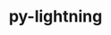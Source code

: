 ---
title: "py-lightning"
layout: cache
categories: [package, develop]
meta: {"versions": ["2.4.0"], "compilers": ["apple-clang@=15.0.0", "gcc@=13.2.0"], "oss": ["ubuntu24.04", "ventura"], "platforms": ["darwin", "linux"], "targets": ["aarch64", "x86_64_v3"], "stacks": ["ml-darwin-aarch64-mps", "ml-linux-x86_64-cpu", "ml-linux-x86_64-cuda", "root"], "num_specs": 120, "num_specs_by_stack": {"ml-darwin-aarch64-mps": 40, "root": 120, "ml-linux-x86_64-cpu": 40, "ml-linux-x86_64-cuda": 40}}
spec_details: [{"hash": "uwjk7mdqfeoelrdhy75nbxdw55qytmk3", "compiler": "apple-clang@=15.0.0", "versions": ["2.4.0"], "os": "ventura", "platform": "darwin", "target": "aarch64", "variants": ["build_system=python_pip"], "stacks": ["ml-darwin-aarch64-mps", "root"], "size": "-", "tarball": "https://binaries.spack.io/develop/build_cache/darwin-ventura-aarch64/apple-clang-15.0.0/py-lightning-2.4.0/darwin-ventura-aarch64-apple-clang-15.0.0-py-lightning-2.4.0-uwjk7mdqfeoelrdhy75nbxdw55qytmk3.spack"}, {"hash": "to7xrqf327xywhjaf6xrca7r6xlden3m", "compiler": "apple-clang@=15.0.0", "versions": ["2.4.0"], "os": "ventura", "platform": "darwin", "target": "aarch64", "variants": ["build_system=python_pip"], "stacks": ["ml-darwin-aarch64-mps", "root"], "size": "-", "tarball": "https://binaries.spack.io/develop/build_cache/darwin-ventura-aarch64/apple-clang-15.0.0/py-lightning-2.4.0/darwin-ventura-aarch64-apple-clang-15.0.0-py-lightning-2.4.0-to7xrqf327xywhjaf6xrca7r6xlden3m.spack"}, {"hash": "penitqmf5z4uuh5uoloenrz4gnynyh55", "compiler": "apple-clang@=15.0.0", "versions": ["2.4.0"], "os": "ventura", "platform": "darwin", "target": "aarch64", "variants": ["build_system=python_pip"], "stacks": ["ml-darwin-aarch64-mps", "root"], "size": "-", "tarball": "https://binaries.spack.io/develop/build_cache/darwin-ventura-aarch64/apple-clang-15.0.0/py-lightning-2.4.0/darwin-ventura-aarch64-apple-clang-15.0.0-py-lightning-2.4.0-penitqmf5z4uuh5uoloenrz4gnynyh55.spack"}, {"hash": "pkt2qhuqnqlujo52vmm7lf732weyw5nm", "compiler": "apple-clang@=15.0.0", "versions": ["2.4.0"], "os": "ventura", "platform": "darwin", "target": "aarch64", "variants": ["build_system=python_pip"], "stacks": ["ml-darwin-aarch64-mps", "root"], "size": "-", "tarball": "https://binaries.spack.io/develop/build_cache/darwin-ventura-aarch64/apple-clang-15.0.0/py-lightning-2.4.0/darwin-ventura-aarch64-apple-clang-15.0.0-py-lightning-2.4.0-pkt2qhuqnqlujo52vmm7lf732weyw5nm.spack"}, {"hash": "mr7qcgv2uylmasy2w3aw5ipvmficwqmo", "compiler": "apple-clang@=15.0.0", "versions": ["2.4.0"], "os": "ventura", "platform": "darwin", "target": "aarch64", "variants": ["build_system=python_pip"], "stacks": ["ml-darwin-aarch64-mps", "root"], "size": "-", "tarball": "https://binaries.spack.io/develop/build_cache/darwin-ventura-aarch64/apple-clang-15.0.0/py-lightning-2.4.0/darwin-ventura-aarch64-apple-clang-15.0.0-py-lightning-2.4.0-mr7qcgv2uylmasy2w3aw5ipvmficwqmo.spack"}, {"hash": "uy3afcgvuezz5t6s7so6cpswpg7qnvoh", "compiler": "apple-clang@=15.0.0", "versions": ["2.4.0"], "os": "ventura", "platform": "darwin", "target": "aarch64", "variants": ["build_system=python_pip"], "stacks": ["ml-darwin-aarch64-mps", "root"], "size": "-", "tarball": "https://binaries.spack.io/develop/build_cache/darwin-ventura-aarch64/apple-clang-15.0.0/py-lightning-2.4.0/darwin-ventura-aarch64-apple-clang-15.0.0-py-lightning-2.4.0-uy3afcgvuezz5t6s7so6cpswpg7qnvoh.spack"}, {"hash": "pfnj2ykdjrclaizvokl6hutjrskeg6tt", "compiler": "apple-clang@=15.0.0", "versions": ["2.4.0"], "os": "ventura", "platform": "darwin", "target": "aarch64", "variants": ["build_system=python_pip"], "stacks": ["ml-darwin-aarch64-mps", "root"], "size": "-", "tarball": "https://binaries.spack.io/develop/build_cache/darwin-ventura-aarch64/apple-clang-15.0.0/py-lightning-2.4.0/darwin-ventura-aarch64-apple-clang-15.0.0-py-lightning-2.4.0-pfnj2ykdjrclaizvokl6hutjrskeg6tt.spack"}, {"hash": "td5rwx4ezi2kor4gnkmrlfy3erk7qe3z", "compiler": "apple-clang@=15.0.0", "versions": ["2.4.0"], "os": "ventura", "platform": "darwin", "target": "aarch64", "variants": ["build_system=python_pip"], "stacks": ["ml-darwin-aarch64-mps", "root"], "size": "-", "tarball": "https://binaries.spack.io/develop/build_cache/darwin-ventura-aarch64/apple-clang-15.0.0/py-lightning-2.4.0/darwin-ventura-aarch64-apple-clang-15.0.0-py-lightning-2.4.0-td5rwx4ezi2kor4gnkmrlfy3erk7qe3z.spack"}, {"hash": "q2rncnopk3ohtvnm5ftazvewogb562gb", "compiler": "apple-clang@=15.0.0", "versions": ["2.4.0"], "os": "ventura", "platform": "darwin", "target": "aarch64", "variants": ["build_system=python_pip"], "stacks": ["ml-darwin-aarch64-mps", "root"], "size": "-", "tarball": "https://binaries.spack.io/develop/build_cache/darwin-ventura-aarch64/apple-clang-15.0.0/py-lightning-2.4.0/darwin-ventura-aarch64-apple-clang-15.0.0-py-lightning-2.4.0-q2rncnopk3ohtvnm5ftazvewogb562gb.spack"}, {"hash": "uuiopjfdkbelutiweufrs6e43mo766b7", "compiler": "apple-clang@=15.0.0", "versions": ["2.4.0"], "os": "ventura", "platform": "darwin", "target": "aarch64", "variants": ["build_system=python_pip"], "stacks": ["ml-darwin-aarch64-mps", "root"], "size": "-", "tarball": "https://binaries.spack.io/develop/build_cache/darwin-ventura-aarch64/apple-clang-15.0.0/py-lightning-2.4.0/darwin-ventura-aarch64-apple-clang-15.0.0-py-lightning-2.4.0-uuiopjfdkbelutiweufrs6e43mo766b7.spack"}, {"hash": "alhtf5wgcyvaitoxbralfoz7ytbk66fa", "compiler": "apple-clang@=15.0.0", "versions": ["2.4.0"], "os": "ventura", "platform": "darwin", "target": "aarch64", "variants": ["build_system=python_pip"], "stacks": ["ml-darwin-aarch64-mps", "root"], "size": "-", "tarball": "https://binaries.spack.io/develop/build_cache/darwin-ventura-aarch64/apple-clang-15.0.0/py-lightning-2.4.0/darwin-ventura-aarch64-apple-clang-15.0.0-py-lightning-2.4.0-alhtf5wgcyvaitoxbralfoz7ytbk66fa.spack"}, {"hash": "5zjxbwfb4f3fget2xxrxtoyyejvpgmof", "compiler": "apple-clang@=15.0.0", "versions": ["2.4.0"], "os": "ventura", "platform": "darwin", "target": "aarch64", "variants": ["build_system=python_pip"], "stacks": ["ml-darwin-aarch64-mps", "root"], "size": "-", "tarball": "https://binaries.spack.io/develop/build_cache/darwin-ventura-aarch64/apple-clang-15.0.0/py-lightning-2.4.0/darwin-ventura-aarch64-apple-clang-15.0.0-py-lightning-2.4.0-5zjxbwfb4f3fget2xxrxtoyyejvpgmof.spack"}, {"hash": "knf3ey266iui4ajthgll5ljvsvt3gf7u", "compiler": "apple-clang@=15.0.0", "versions": ["2.4.0"], "os": "ventura", "platform": "darwin", "target": "aarch64", "variants": ["build_system=python_pip"], "stacks": ["ml-darwin-aarch64-mps", "root"], "size": "-", "tarball": "https://binaries.spack.io/develop/build_cache/darwin-ventura-aarch64/apple-clang-15.0.0/py-lightning-2.4.0/darwin-ventura-aarch64-apple-clang-15.0.0-py-lightning-2.4.0-knf3ey266iui4ajthgll5ljvsvt3gf7u.spack"}, {"hash": "abmwgwfbesg7gvoathxocey4fsicp4py", "compiler": "apple-clang@=15.0.0", "versions": ["2.4.0"], "os": "ventura", "platform": "darwin", "target": "aarch64", "variants": ["build_system=python_pip"], "stacks": ["ml-darwin-aarch64-mps", "root"], "size": "-", "tarball": "https://binaries.spack.io/develop/build_cache/darwin-ventura-aarch64/apple-clang-15.0.0/py-lightning-2.4.0/darwin-ventura-aarch64-apple-clang-15.0.0-py-lightning-2.4.0-abmwgwfbesg7gvoathxocey4fsicp4py.spack"}, {"hash": "7si7dyibbhst7jz2mpnyz2xehjwgj6kg", "compiler": "apple-clang@=15.0.0", "versions": ["2.4.0"], "os": "ventura", "platform": "darwin", "target": "aarch64", "variants": ["build_system=python_pip"], "stacks": ["ml-darwin-aarch64-mps", "root"], "size": "-", "tarball": "https://binaries.spack.io/develop/build_cache/darwin-ventura-aarch64/apple-clang-15.0.0/py-lightning-2.4.0/darwin-ventura-aarch64-apple-clang-15.0.0-py-lightning-2.4.0-7si7dyibbhst7jz2mpnyz2xehjwgj6kg.spack"}, {"hash": "2pkjx4a7wfmwzpz46cke7jdzewucoked", "compiler": "apple-clang@=15.0.0", "versions": ["2.4.0"], "os": "ventura", "platform": "darwin", "target": "aarch64", "variants": ["build_system=python_pip"], "stacks": ["ml-darwin-aarch64-mps", "root"], "size": "-", "tarball": "https://binaries.spack.io/develop/build_cache/darwin-ventura-aarch64/apple-clang-15.0.0/py-lightning-2.4.0/darwin-ventura-aarch64-apple-clang-15.0.0-py-lightning-2.4.0-2pkjx4a7wfmwzpz46cke7jdzewucoked.spack"}, {"hash": "6abhdkvvp7tur3tuf2l5chflqwiz3jmb", "compiler": "apple-clang@=15.0.0", "versions": ["2.4.0"], "os": "ventura", "platform": "darwin", "target": "aarch64", "variants": ["build_system=python_pip"], "stacks": ["ml-darwin-aarch64-mps", "root"], "size": "-", "tarball": "https://binaries.spack.io/develop/build_cache/darwin-ventura-aarch64/apple-clang-15.0.0/py-lightning-2.4.0/darwin-ventura-aarch64-apple-clang-15.0.0-py-lightning-2.4.0-6abhdkvvp7tur3tuf2l5chflqwiz3jmb.spack"}, {"hash": "lacxnlxytxmuyo5wbo4jqbsvc23ysjqp", "compiler": "apple-clang@=15.0.0", "versions": ["2.4.0"], "os": "ventura", "platform": "darwin", "target": "aarch64", "variants": ["build_system=python_pip"], "stacks": ["ml-darwin-aarch64-mps", "root"], "size": "-", "tarball": "https://binaries.spack.io/develop/build_cache/darwin-ventura-aarch64/apple-clang-15.0.0/py-lightning-2.4.0/darwin-ventura-aarch64-apple-clang-15.0.0-py-lightning-2.4.0-lacxnlxytxmuyo5wbo4jqbsvc23ysjqp.spack"}, {"hash": "d6ybud3v7lneehz7pu5avas2hykdxrlq", "compiler": "apple-clang@=15.0.0", "versions": ["2.4.0"], "os": "ventura", "platform": "darwin", "target": "aarch64", "variants": ["build_system=python_pip"], "stacks": ["ml-darwin-aarch64-mps", "root"], "size": "-", "tarball": "https://binaries.spack.io/develop/build_cache/darwin-ventura-aarch64/apple-clang-15.0.0/py-lightning-2.4.0/darwin-ventura-aarch64-apple-clang-15.0.0-py-lightning-2.4.0-d6ybud3v7lneehz7pu5avas2hykdxrlq.spack"}, {"hash": "g3uitogptj3b7z4jiyzulznux2f272cw", "compiler": "apple-clang@=15.0.0", "versions": ["2.4.0"], "os": "ventura", "platform": "darwin", "target": "aarch64", "variants": ["build_system=python_pip"], "stacks": ["ml-darwin-aarch64-mps", "root"], "size": "-", "tarball": "https://binaries.spack.io/develop/build_cache/darwin-ventura-aarch64/apple-clang-15.0.0/py-lightning-2.4.0/darwin-ventura-aarch64-apple-clang-15.0.0-py-lightning-2.4.0-g3uitogptj3b7z4jiyzulznux2f272cw.spack"}, {"hash": "hvkhz74ijgp72tsj2lowzkbhc7qiz7i4", "compiler": "apple-clang@=15.0.0", "versions": ["2.4.0"], "os": "ventura", "platform": "darwin", "target": "aarch64", "variants": ["build_system=python_pip"], "stacks": ["ml-darwin-aarch64-mps", "root"], "size": "-", "tarball": "https://binaries.spack.io/develop/build_cache/darwin-ventura-aarch64/apple-clang-15.0.0/py-lightning-2.4.0/darwin-ventura-aarch64-apple-clang-15.0.0-py-lightning-2.4.0-hvkhz74ijgp72tsj2lowzkbhc7qiz7i4.spack"}, {"hash": "367e4jjrk2pjuheurknnn3rreulgmnuq", "compiler": "apple-clang@=15.0.0", "versions": ["2.4.0"], "os": "ventura", "platform": "darwin", "target": "aarch64", "variants": ["build_system=python_pip"], "stacks": ["ml-darwin-aarch64-mps", "root"], "size": "-", "tarball": "https://binaries.spack.io/develop/build_cache/darwin-ventura-aarch64/apple-clang-15.0.0/py-lightning-2.4.0/darwin-ventura-aarch64-apple-clang-15.0.0-py-lightning-2.4.0-367e4jjrk2pjuheurknnn3rreulgmnuq.spack"}, {"hash": "m4c45fzcnxlh5zsnayt2n5gh46eq2yml", "compiler": "apple-clang@=15.0.0", "versions": ["2.4.0"], "os": "ventura", "platform": "darwin", "target": "aarch64", "variants": ["build_system=python_pip"], "stacks": ["ml-darwin-aarch64-mps", "root"], "size": "-", "tarball": "https://binaries.spack.io/develop/build_cache/darwin-ventura-aarch64/apple-clang-15.0.0/py-lightning-2.4.0/darwin-ventura-aarch64-apple-clang-15.0.0-py-lightning-2.4.0-m4c45fzcnxlh5zsnayt2n5gh46eq2yml.spack"}, {"hash": "3p5vrrbnceplosoeeqk6tihpqx7vo4h7", "compiler": "apple-clang@=15.0.0", "versions": ["2.4.0"], "os": "ventura", "platform": "darwin", "target": "aarch64", "variants": ["build_system=python_pip"], "stacks": ["ml-darwin-aarch64-mps", "root"], "size": "-", "tarball": "https://binaries.spack.io/develop/build_cache/darwin-ventura-aarch64/apple-clang-15.0.0/py-lightning-2.4.0/darwin-ventura-aarch64-apple-clang-15.0.0-py-lightning-2.4.0-3p5vrrbnceplosoeeqk6tihpqx7vo4h7.spack"}, {"hash": "gzp7kfyc4uirupils5qokomolbcmvc76", "compiler": "apple-clang@=15.0.0", "versions": ["2.4.0"], "os": "ventura", "platform": "darwin", "target": "aarch64", "variants": ["build_system=python_pip"], "stacks": ["ml-darwin-aarch64-mps", "root"], "size": "-", "tarball": "https://binaries.spack.io/develop/build_cache/darwin-ventura-aarch64/apple-clang-15.0.0/py-lightning-2.4.0/darwin-ventura-aarch64-apple-clang-15.0.0-py-lightning-2.4.0-gzp7kfyc4uirupils5qokomolbcmvc76.spack"}, {"hash": "2cygzapfmyv743oavcpqqrq6qku3n5fv", "compiler": "apple-clang@=15.0.0", "versions": ["2.4.0"], "os": "ventura", "platform": "darwin", "target": "aarch64", "variants": ["build_system=python_pip"], "stacks": ["ml-darwin-aarch64-mps", "root"], "size": "-", "tarball": "https://binaries.spack.io/develop/build_cache/darwin-ventura-aarch64/apple-clang-15.0.0/py-lightning-2.4.0/darwin-ventura-aarch64-apple-clang-15.0.0-py-lightning-2.4.0-2cygzapfmyv743oavcpqqrq6qku3n5fv.spack"}, {"hash": "mbqdwauj5qzgrzvsw7zfnt4ryrc73upn", "compiler": "apple-clang@=15.0.0", "versions": ["2.4.0"], "os": "ventura", "platform": "darwin", "target": "aarch64", "variants": ["build_system=python_pip"], "stacks": ["ml-darwin-aarch64-mps", "root"], "size": "-", "tarball": "https://binaries.spack.io/develop/build_cache/darwin-ventura-aarch64/apple-clang-15.0.0/py-lightning-2.4.0/darwin-ventura-aarch64-apple-clang-15.0.0-py-lightning-2.4.0-mbqdwauj5qzgrzvsw7zfnt4ryrc73upn.spack"}, {"hash": "2rtonqoumi56bmrb6snkkbx74rvitpfx", "compiler": "apple-clang@=15.0.0", "versions": ["2.4.0"], "os": "ventura", "platform": "darwin", "target": "aarch64", "variants": ["build_system=python_pip"], "stacks": ["ml-darwin-aarch64-mps", "root"], "size": "-", "tarball": "https://binaries.spack.io/develop/build_cache/darwin-ventura-aarch64/apple-clang-15.0.0/py-lightning-2.4.0/darwin-ventura-aarch64-apple-clang-15.0.0-py-lightning-2.4.0-2rtonqoumi56bmrb6snkkbx74rvitpfx.spack"}, {"hash": "peso2wsot36zlfncf3v4af5c26ysex2m", "compiler": "apple-clang@=15.0.0", "versions": ["2.4.0"], "os": "ventura", "platform": "darwin", "target": "aarch64", "variants": ["build_system=python_pip"], "stacks": ["ml-darwin-aarch64-mps", "root"], "size": "-", "tarball": "https://binaries.spack.io/develop/build_cache/darwin-ventura-aarch64/apple-clang-15.0.0/py-lightning-2.4.0/darwin-ventura-aarch64-apple-clang-15.0.0-py-lightning-2.4.0-peso2wsot36zlfncf3v4af5c26ysex2m.spack"}, {"hash": "2be5w4di6c7iloj2dykwnqgik744jiin", "compiler": "apple-clang@=15.0.0", "versions": ["2.4.0"], "os": "ventura", "platform": "darwin", "target": "aarch64", "variants": ["build_system=python_pip"], "stacks": ["ml-darwin-aarch64-mps", "root"], "size": "-", "tarball": "https://binaries.spack.io/develop/build_cache/darwin-ventura-aarch64/apple-clang-15.0.0/py-lightning-2.4.0/darwin-ventura-aarch64-apple-clang-15.0.0-py-lightning-2.4.0-2be5w4di6c7iloj2dykwnqgik744jiin.spack"}, {"hash": "whleybjfz2fqmnsbdag4l4s5qh4zr6u5", "compiler": "apple-clang@=15.0.0", "versions": ["2.4.0"], "os": "ventura", "platform": "darwin", "target": "aarch64", "variants": ["build_system=python_pip"], "stacks": ["ml-darwin-aarch64-mps", "root"], "size": "-", "tarball": "https://binaries.spack.io/develop/build_cache/darwin-ventura-aarch64/apple-clang-15.0.0/py-lightning-2.4.0/darwin-ventura-aarch64-apple-clang-15.0.0-py-lightning-2.4.0-whleybjfz2fqmnsbdag4l4s5qh4zr6u5.spack"}, {"hash": "wjilangdpzip3ppm7priv4qvae7azzzp", "compiler": "apple-clang@=15.0.0", "versions": ["2.4.0"], "os": "ventura", "platform": "darwin", "target": "aarch64", "variants": ["build_system=python_pip"], "stacks": ["ml-darwin-aarch64-mps", "root"], "size": "-", "tarball": "https://binaries.spack.io/develop/build_cache/darwin-ventura-aarch64/apple-clang-15.0.0/py-lightning-2.4.0/darwin-ventura-aarch64-apple-clang-15.0.0-py-lightning-2.4.0-wjilangdpzip3ppm7priv4qvae7azzzp.spack"}, {"hash": "ygoyh43wojbgigb35ffueqvac6fqou57", "compiler": "apple-clang@=15.0.0", "versions": ["2.4.0"], "os": "ventura", "platform": "darwin", "target": "aarch64", "variants": ["build_system=python_pip"], "stacks": ["ml-darwin-aarch64-mps", "root"], "size": "-", "tarball": "https://binaries.spack.io/develop/build_cache/darwin-ventura-aarch64/apple-clang-15.0.0/py-lightning-2.4.0/darwin-ventura-aarch64-apple-clang-15.0.0-py-lightning-2.4.0-ygoyh43wojbgigb35ffueqvac6fqou57.spack"}, {"hash": "v3kubjg2icy4uhyzzqxf6my7j63mzczb", "compiler": "apple-clang@=15.0.0", "versions": ["2.4.0"], "os": "ventura", "platform": "darwin", "target": "aarch64", "variants": ["build_system=python_pip"], "stacks": ["ml-darwin-aarch64-mps", "root"], "size": "-", "tarball": "https://binaries.spack.io/develop/build_cache/darwin-ventura-aarch64/apple-clang-15.0.0/py-lightning-2.4.0/darwin-ventura-aarch64-apple-clang-15.0.0-py-lightning-2.4.0-v3kubjg2icy4uhyzzqxf6my7j63mzczb.spack"}, {"hash": "zppp4olnqhttinivbvhxfuqlqp4fru7u", "compiler": "apple-clang@=15.0.0", "versions": ["2.4.0"], "os": "ventura", "platform": "darwin", "target": "aarch64", "variants": ["build_system=python_pip"], "stacks": ["ml-darwin-aarch64-mps", "root"], "size": "-", "tarball": "https://binaries.spack.io/develop/build_cache/darwin-ventura-aarch64/apple-clang-15.0.0/py-lightning-2.4.0/darwin-ventura-aarch64-apple-clang-15.0.0-py-lightning-2.4.0-zppp4olnqhttinivbvhxfuqlqp4fru7u.spack"}, {"hash": "ytbodoqlyapfn77kpfmf5iwqwulsz3af", "compiler": "apple-clang@=15.0.0", "versions": ["2.4.0"], "os": "ventura", "platform": "darwin", "target": "aarch64", "variants": ["build_system=python_pip"], "stacks": ["ml-darwin-aarch64-mps", "root"], "size": "-", "tarball": "https://binaries.spack.io/develop/build_cache/darwin-ventura-aarch64/apple-clang-15.0.0/py-lightning-2.4.0/darwin-ventura-aarch64-apple-clang-15.0.0-py-lightning-2.4.0-ytbodoqlyapfn77kpfmf5iwqwulsz3af.spack"}, {"hash": "xcuq2yr5irnqzxell6ywcxmlne6zydqd", "compiler": "apple-clang@=15.0.0", "versions": ["2.4.0"], "os": "ventura", "platform": "darwin", "target": "aarch64", "variants": ["build_system=python_pip"], "stacks": ["ml-darwin-aarch64-mps", "root"], "size": "-", "tarball": "https://binaries.spack.io/develop/build_cache/darwin-ventura-aarch64/apple-clang-15.0.0/py-lightning-2.4.0/darwin-ventura-aarch64-apple-clang-15.0.0-py-lightning-2.4.0-xcuq2yr5irnqzxell6ywcxmlne6zydqd.spack"}, {"hash": "ywevhz4rlsev4x73orpqtdnag7ew2ev5", "compiler": "apple-clang@=15.0.0", "versions": ["2.4.0"], "os": "ventura", "platform": "darwin", "target": "aarch64", "variants": ["build_system=python_pip"], "stacks": ["ml-darwin-aarch64-mps", "root"], "size": "-", "tarball": "https://binaries.spack.io/develop/build_cache/darwin-ventura-aarch64/apple-clang-15.0.0/py-lightning-2.4.0/darwin-ventura-aarch64-apple-clang-15.0.0-py-lightning-2.4.0-ywevhz4rlsev4x73orpqtdnag7ew2ev5.spack"}, {"hash": "ygqqno6b3prttkqnl7jbrnnicixufyia", "compiler": "apple-clang@=15.0.0", "versions": ["2.4.0"], "os": "ventura", "platform": "darwin", "target": "aarch64", "variants": ["build_system=python_pip"], "stacks": ["ml-darwin-aarch64-mps", "root"], "size": "-", "tarball": "https://binaries.spack.io/develop/build_cache/darwin-ventura-aarch64/apple-clang-15.0.0/py-lightning-2.4.0/darwin-ventura-aarch64-apple-clang-15.0.0-py-lightning-2.4.0-ygqqno6b3prttkqnl7jbrnnicixufyia.spack"}, {"hash": "yto6orpzzjsnxkytlky5p5u6cnl4qat5", "compiler": "apple-clang@=15.0.0", "versions": ["2.4.0"], "os": "ventura", "platform": "darwin", "target": "aarch64", "variants": ["build_system=python_pip"], "stacks": ["ml-darwin-aarch64-mps", "root"], "size": "-", "tarball": "https://binaries.spack.io/develop/build_cache/darwin-ventura-aarch64/apple-clang-15.0.0/py-lightning-2.4.0/darwin-ventura-aarch64-apple-clang-15.0.0-py-lightning-2.4.0-yto6orpzzjsnxkytlky5p5u6cnl4qat5.spack"}, {"hash": "detnb7s2vxwdyfzm5npawgnzuu62dgyp", "compiler": "gcc@=13.2.0", "versions": ["2.4.0"], "os": "ubuntu24.04", "platform": "linux", "target": "x86_64_v3", "variants": ["build_system=python_pip"], "stacks": ["ml-linux-x86_64-cpu", "root"], "size": "-", "tarball": "https://binaries.spack.io/develop/build_cache/linux-ubuntu24.04-x86_64_v3/gcc-13.2.0/py-lightning-2.4.0/linux-ubuntu24.04-x86_64_v3-gcc-13.2.0-py-lightning-2.4.0-detnb7s2vxwdyfzm5npawgnzuu62dgyp.spack"}, {"hash": "a2ysianlmf6ikftvbnqugc622rta5n6m", "compiler": "gcc@=13.2.0", "versions": ["2.4.0"], "os": "ubuntu24.04", "platform": "linux", "target": "x86_64_v3", "variants": ["build_system=python_pip"], "stacks": ["ml-linux-x86_64-cpu", "root"], "size": "-", "tarball": "https://binaries.spack.io/develop/build_cache/linux-ubuntu24.04-x86_64_v3/gcc-13.2.0/py-lightning-2.4.0/linux-ubuntu24.04-x86_64_v3-gcc-13.2.0-py-lightning-2.4.0-a2ysianlmf6ikftvbnqugc622rta5n6m.spack"}, {"hash": "ac7wj5r6p5ueqrx5lripdnrqib6b5hp3", "compiler": "gcc@=13.2.0", "versions": ["2.4.0"], "os": "ubuntu24.04", "platform": "linux", "target": "x86_64_v3", "variants": ["build_system=python_pip"], "stacks": ["ml-linux-x86_64-cuda", "root"], "size": "-", "tarball": "https://binaries.spack.io/develop/build_cache/linux-ubuntu24.04-x86_64_v3/gcc-13.2.0/py-lightning-2.4.0/linux-ubuntu24.04-x86_64_v3-gcc-13.2.0-py-lightning-2.4.0-ac7wj5r6p5ueqrx5lripdnrqib6b5hp3.spack"}, {"hash": "cgvjnfckwminuot5ex5vfsnbofpapxpx", "compiler": "gcc@=13.2.0", "versions": ["2.4.0"], "os": "ubuntu24.04", "platform": "linux", "target": "x86_64_v3", "variants": ["build_system=python_pip"], "stacks": ["ml-linux-x86_64-cpu", "root"], "size": "-", "tarball": "https://binaries.spack.io/develop/build_cache/linux-ubuntu24.04-x86_64_v3/gcc-13.2.0/py-lightning-2.4.0/linux-ubuntu24.04-x86_64_v3-gcc-13.2.0-py-lightning-2.4.0-cgvjnfckwminuot5ex5vfsnbofpapxpx.spack"}, {"hash": "azzj7wtivrqt5b5hl4xlyvcawicaint6", "compiler": "gcc@=13.2.0", "versions": ["2.4.0"], "os": "ubuntu24.04", "platform": "linux", "target": "x86_64_v3", "variants": ["build_system=python_pip"], "stacks": ["ml-linux-x86_64-cpu", "root"], "size": "-", "tarball": "https://binaries.spack.io/develop/build_cache/linux-ubuntu24.04-x86_64_v3/gcc-13.2.0/py-lightning-2.4.0/linux-ubuntu24.04-x86_64_v3-gcc-13.2.0-py-lightning-2.4.0-azzj7wtivrqt5b5hl4xlyvcawicaint6.spack"}, {"hash": "czesef26oipsb6ipbkr2vxnpgguqsufk", "compiler": "gcc@=13.2.0", "versions": ["2.4.0"], "os": "ubuntu24.04", "platform": "linux", "target": "x86_64_v3", "variants": ["build_system=python_pip"], "stacks": ["ml-linux-x86_64-cpu", "root"], "size": "-", "tarball": "https://binaries.spack.io/develop/build_cache/linux-ubuntu24.04-x86_64_v3/gcc-13.2.0/py-lightning-2.4.0/linux-ubuntu24.04-x86_64_v3-gcc-13.2.0-py-lightning-2.4.0-czesef26oipsb6ipbkr2vxnpgguqsufk.spack"}, {"hash": "ag3uoj2ijx5xa5ijlwuy3yyqhjsbpbmz", "compiler": "gcc@=13.2.0", "versions": ["2.4.0"], "os": "ubuntu24.04", "platform": "linux", "target": "x86_64_v3", "variants": ["build_system=python_pip"], "stacks": ["ml-linux-x86_64-cpu", "root"], "size": "-", "tarball": "https://binaries.spack.io/develop/build_cache/linux-ubuntu24.04-x86_64_v3/gcc-13.2.0/py-lightning-2.4.0/linux-ubuntu24.04-x86_64_v3-gcc-13.2.0-py-lightning-2.4.0-ag3uoj2ijx5xa5ijlwuy3yyqhjsbpbmz.spack"}, {"hash": "copy2dfwidypacfboqrgqejo6hf5waix", "compiler": "gcc@=13.2.0", "versions": ["2.4.0"], "os": "ubuntu24.04", "platform": "linux", "target": "x86_64_v3", "variants": ["build_system=python_pip"], "stacks": ["ml-linux-x86_64-cpu", "root"], "size": "-", "tarball": "https://binaries.spack.io/develop/build_cache/linux-ubuntu24.04-x86_64_v3/gcc-13.2.0/py-lightning-2.4.0/linux-ubuntu24.04-x86_64_v3-gcc-13.2.0-py-lightning-2.4.0-copy2dfwidypacfboqrgqejo6hf5waix.spack"}, {"hash": "dc7jxaw5hutf3sicp6febcd5srar3r3v", "compiler": "gcc@=13.2.0", "versions": ["2.4.0"], "os": "ubuntu24.04", "platform": "linux", "target": "x86_64_v3", "variants": ["build_system=python_pip"], "stacks": ["ml-linux-x86_64-cpu", "root"], "size": "-", "tarball": "https://binaries.spack.io/develop/build_cache/linux-ubuntu24.04-x86_64_v3/gcc-13.2.0/py-lightning-2.4.0/linux-ubuntu24.04-x86_64_v3-gcc-13.2.0-py-lightning-2.4.0-dc7jxaw5hutf3sicp6febcd5srar3r3v.spack"}, {"hash": "dyivk5q6ztz22zy5ty332jkatsstfoxf", "compiler": "gcc@=13.2.0", "versions": ["2.4.0"], "os": "ubuntu24.04", "platform": "linux", "target": "x86_64_v3", "variants": ["build_system=python_pip"], "stacks": ["ml-linux-x86_64-cpu", "root"], "size": "-", "tarball": "https://binaries.spack.io/develop/build_cache/linux-ubuntu24.04-x86_64_v3/gcc-13.2.0/py-lightning-2.4.0/linux-ubuntu24.04-x86_64_v3-gcc-13.2.0-py-lightning-2.4.0-dyivk5q6ztz22zy5ty332jkatsstfoxf.spack"}, {"hash": "5jpgdezynzxdh7djgjj4ifgfhnoekbq4", "compiler": "gcc@=13.2.0", "versions": ["2.4.0"], "os": "ubuntu24.04", "platform": "linux", "target": "x86_64_v3", "variants": ["build_system=python_pip"], "stacks": ["ml-linux-x86_64-cuda", "root"], "size": "-", "tarball": "https://binaries.spack.io/develop/build_cache/linux-ubuntu24.04-x86_64_v3/gcc-13.2.0/py-lightning-2.4.0/linux-ubuntu24.04-x86_64_v3-gcc-13.2.0-py-lightning-2.4.0-5jpgdezynzxdh7djgjj4ifgfhnoekbq4.spack"}, {"hash": "3776ttb52rvmrhtoupvnogmq4ae4iczj", "compiler": "gcc@=13.2.0", "versions": ["2.4.0"], "os": "ubuntu24.04", "platform": "linux", "target": "x86_64_v3", "variants": ["build_system=python_pip"], "stacks": ["ml-linux-x86_64-cuda", "root"], "size": "-", "tarball": "https://binaries.spack.io/develop/build_cache/linux-ubuntu24.04-x86_64_v3/gcc-13.2.0/py-lightning-2.4.0/linux-ubuntu24.04-x86_64_v3-gcc-13.2.0-py-lightning-2.4.0-3776ttb52rvmrhtoupvnogmq4ae4iczj.spack"}, {"hash": "5iu5pb2uvk5mipezl7hbx5r2kcj3bnk3", "compiler": "gcc@=13.2.0", "versions": ["2.4.0"], "os": "ubuntu24.04", "platform": "linux", "target": "x86_64_v3", "variants": ["build_system=python_pip"], "stacks": ["ml-linux-x86_64-cpu", "root"], "size": "-", "tarball": "https://binaries.spack.io/develop/build_cache/linux-ubuntu24.04-x86_64_v3/gcc-13.2.0/py-lightning-2.4.0/linux-ubuntu24.04-x86_64_v3-gcc-13.2.0-py-lightning-2.4.0-5iu5pb2uvk5mipezl7hbx5r2kcj3bnk3.spack"}, {"hash": "6hkbihejwfzsza5ymgtsn2zuuurs6a3e", "compiler": "gcc@=13.2.0", "versions": ["2.4.0"], "os": "ubuntu24.04", "platform": "linux", "target": "x86_64_v3", "variants": ["build_system=python_pip"], "stacks": ["ml-linux-x86_64-cuda", "root"], "size": "-", "tarball": "https://binaries.spack.io/develop/build_cache/linux-ubuntu24.04-x86_64_v3/gcc-13.2.0/py-lightning-2.4.0/linux-ubuntu24.04-x86_64_v3-gcc-13.2.0-py-lightning-2.4.0-6hkbihejwfzsza5ymgtsn2zuuurs6a3e.spack"}, {"hash": "7bx5qeo7lgqalpxig7gekt7i5ya6w6ql", "compiler": "gcc@=13.2.0", "versions": ["2.4.0"], "os": "ubuntu24.04", "platform": "linux", "target": "x86_64_v3", "variants": ["build_system=python_pip"], "stacks": ["ml-linux-x86_64-cpu", "root"], "size": "-", "tarball": "https://binaries.spack.io/develop/build_cache/linux-ubuntu24.04-x86_64_v3/gcc-13.2.0/py-lightning-2.4.0/linux-ubuntu24.04-x86_64_v3-gcc-13.2.0-py-lightning-2.4.0-7bx5qeo7lgqalpxig7gekt7i5ya6w6ql.spack"}, {"hash": "7kyr3mbyd57w7uledvvjpplis2k63jx3", "compiler": "gcc@=13.2.0", "versions": ["2.4.0"], "os": "ubuntu24.04", "platform": "linux", "target": "x86_64_v3", "variants": ["build_system=python_pip"], "stacks": ["ml-linux-x86_64-cpu", "root"], "size": "-", "tarball": "https://binaries.spack.io/develop/build_cache/linux-ubuntu24.04-x86_64_v3/gcc-13.2.0/py-lightning-2.4.0/linux-ubuntu24.04-x86_64_v3-gcc-13.2.0-py-lightning-2.4.0-7kyr3mbyd57w7uledvvjpplis2k63jx3.spack"}, {"hash": "3tt2ma5dndyh2f3trwx6vw4tz6mj7nrq", "compiler": "gcc@=13.2.0", "versions": ["2.4.0"], "os": "ubuntu24.04", "platform": "linux", "target": "x86_64_v3", "variants": ["build_system=python_pip"], "stacks": ["ml-linux-x86_64-cuda", "root"], "size": "-", "tarball": "https://binaries.spack.io/develop/build_cache/linux-ubuntu24.04-x86_64_v3/gcc-13.2.0/py-lightning-2.4.0/linux-ubuntu24.04-x86_64_v3-gcc-13.2.0-py-lightning-2.4.0-3tt2ma5dndyh2f3trwx6vw4tz6mj7nrq.spack"}, {"hash": "2w2lgpg3gpbkw523iim64ugvid5nmd6a", "compiler": "gcc@=13.2.0", "versions": ["2.4.0"], "os": "ubuntu24.04", "platform": "linux", "target": "x86_64_v3", "variants": ["build_system=python_pip"], "stacks": ["ml-linux-x86_64-cpu", "root"], "size": "-", "tarball": "https://binaries.spack.io/develop/build_cache/linux-ubuntu24.04-x86_64_v3/gcc-13.2.0/py-lightning-2.4.0/linux-ubuntu24.04-x86_64_v3-gcc-13.2.0-py-lightning-2.4.0-2w2lgpg3gpbkw523iim64ugvid5nmd6a.spack"}, {"hash": "pscp7de3mvb2p7xwgd3alq66x3lajg5i", "compiler": "gcc@=13.2.0", "versions": ["2.4.0"], "os": "ubuntu24.04", "platform": "linux", "target": "x86_64_v3", "variants": ["build_system=python_pip"], "stacks": ["ml-linux-x86_64-cuda", "root"], "size": "-", "tarball": "https://binaries.spack.io/develop/build_cache/linux-ubuntu24.04-x86_64_v3/gcc-13.2.0/py-lightning-2.4.0/linux-ubuntu24.04-x86_64_v3-gcc-13.2.0-py-lightning-2.4.0-pscp7de3mvb2p7xwgd3alq66x3lajg5i.spack"}, {"hash": "6l22h4qipfejqpazixirbtd22paychfm", "compiler": "gcc@=13.2.0", "versions": ["2.4.0"], "os": "ubuntu24.04", "platform": "linux", "target": "x86_64_v3", "variants": ["build_system=python_pip"], "stacks": ["ml-linux-x86_64-cuda", "root"], "size": "-", "tarball": "https://binaries.spack.io/develop/build_cache/linux-ubuntu24.04-x86_64_v3/gcc-13.2.0/py-lightning-2.4.0/linux-ubuntu24.04-x86_64_v3-gcc-13.2.0-py-lightning-2.4.0-6l22h4qipfejqpazixirbtd22paychfm.spack"}, {"hash": "2wmynr7snvtf5k6jiobsngu4rfrc4efc", "compiler": "gcc@=13.2.0", "versions": ["2.4.0"], "os": "ubuntu24.04", "platform": "linux", "target": "x86_64_v3", "variants": ["build_system=python_pip"], "stacks": ["ml-linux-x86_64-cpu", "root"], "size": "-", "tarball": "https://binaries.spack.io/develop/build_cache/linux-ubuntu24.04-x86_64_v3/gcc-13.2.0/py-lightning-2.4.0/linux-ubuntu24.04-x86_64_v3-gcc-13.2.0-py-lightning-2.4.0-2wmynr7snvtf5k6jiobsngu4rfrc4efc.spack"}, {"hash": "5jypice5qi6hwk4c7upcr7e6zefs3cfr", "compiler": "gcc@=13.2.0", "versions": ["2.4.0"], "os": "ubuntu24.04", "platform": "linux", "target": "x86_64_v3", "variants": ["build_system=python_pip"], "stacks": ["ml-linux-x86_64-cuda", "root"], "size": "-", "tarball": "https://binaries.spack.io/develop/build_cache/linux-ubuntu24.04-x86_64_v3/gcc-13.2.0/py-lightning-2.4.0/linux-ubuntu24.04-x86_64_v3-gcc-13.2.0-py-lightning-2.4.0-5jypice5qi6hwk4c7upcr7e6zefs3cfr.spack"}, {"hash": "2mxebp3kke7qidwt4jdfrkpl76q5d4q2", "compiler": "gcc@=13.2.0", "versions": ["2.4.0"], "os": "ubuntu24.04", "platform": "linux", "target": "x86_64_v3", "variants": ["build_system=python_pip"], "stacks": ["ml-linux-x86_64-cpu", "root"], "size": "-", "tarball": "https://binaries.spack.io/develop/build_cache/linux-ubuntu24.04-x86_64_v3/gcc-13.2.0/py-lightning-2.4.0/linux-ubuntu24.04-x86_64_v3-gcc-13.2.0-py-lightning-2.4.0-2mxebp3kke7qidwt4jdfrkpl76q5d4q2.spack"}, {"hash": "2rkl7qcckcj5n6soh47gycv6spwyici6", "compiler": "gcc@=13.2.0", "versions": ["2.4.0"], "os": "ubuntu24.04", "platform": "linux", "target": "x86_64_v3", "variants": ["build_system=python_pip"], "stacks": ["ml-linux-x86_64-cpu", "root"], "size": "-", "tarball": "https://binaries.spack.io/develop/build_cache/linux-ubuntu24.04-x86_64_v3/gcc-13.2.0/py-lightning-2.4.0/linux-ubuntu24.04-x86_64_v3-gcc-13.2.0-py-lightning-2.4.0-2rkl7qcckcj5n6soh47gycv6spwyici6.spack"}, {"hash": "2n4266ueii7p3jxcwl22cqx7e5fjjbjl", "compiler": "gcc@=13.2.0", "versions": ["2.4.0"], "os": "ubuntu24.04", "platform": "linux", "target": "x86_64_v3", "variants": ["build_system=python_pip"], "stacks": ["ml-linux-x86_64-cuda", "root"], "size": "-", "tarball": "https://binaries.spack.io/develop/build_cache/linux-ubuntu24.04-x86_64_v3/gcc-13.2.0/py-lightning-2.4.0/linux-ubuntu24.04-x86_64_v3-gcc-13.2.0-py-lightning-2.4.0-2n4266ueii7p3jxcwl22cqx7e5fjjbjl.spack"}, {"hash": "2ikgt5cbrjonpvopcaanajylryqiwjgz", "compiler": "gcc@=13.2.0", "versions": ["2.4.0"], "os": "ubuntu24.04", "platform": "linux", "target": "x86_64_v3", "variants": ["build_system=python_pip"], "stacks": ["ml-linux-x86_64-cpu", "root"], "size": "-", "tarball": "https://binaries.spack.io/develop/build_cache/linux-ubuntu24.04-x86_64_v3/gcc-13.2.0/py-lightning-2.4.0/linux-ubuntu24.04-x86_64_v3-gcc-13.2.0-py-lightning-2.4.0-2ikgt5cbrjonpvopcaanajylryqiwjgz.spack"}, {"hash": "7nwk42tuval6qmskdelmexfofxwqhokb", "compiler": "gcc@=13.2.0", "versions": ["2.4.0"], "os": "ubuntu24.04", "platform": "linux", "target": "x86_64_v3", "variants": ["build_system=python_pip"], "stacks": ["ml-linux-x86_64-cuda", "root"], "size": "-", "tarball": "https://binaries.spack.io/develop/build_cache/linux-ubuntu24.04-x86_64_v3/gcc-13.2.0/py-lightning-2.4.0/linux-ubuntu24.04-x86_64_v3-gcc-13.2.0-py-lightning-2.4.0-7nwk42tuval6qmskdelmexfofxwqhokb.spack"}, {"hash": "el3743hr6bouzrwdhgzyn2nbhmvr5nn3", "compiler": "gcc@=13.2.0", "versions": ["2.4.0"], "os": "ubuntu24.04", "platform": "linux", "target": "x86_64_v3", "variants": ["build_system=python_pip"], "stacks": ["ml-linux-x86_64-cuda", "root"], "size": "-", "tarball": "https://binaries.spack.io/develop/build_cache/linux-ubuntu24.04-x86_64_v3/gcc-13.2.0/py-lightning-2.4.0/linux-ubuntu24.04-x86_64_v3-gcc-13.2.0-py-lightning-2.4.0-el3743hr6bouzrwdhgzyn2nbhmvr5nn3.spack"}, {"hash": "loin72x7kyvbm22klziokgslx67it2if", "compiler": "gcc@=13.2.0", "versions": ["2.4.0"], "os": "ubuntu24.04", "platform": "linux", "target": "x86_64_v3", "variants": ["build_system=python_pip"], "stacks": ["ml-linux-x86_64-cuda", "root"], "size": "-", "tarball": "https://binaries.spack.io/develop/build_cache/linux-ubuntu24.04-x86_64_v3/gcc-13.2.0/py-lightning-2.4.0/linux-ubuntu24.04-x86_64_v3-gcc-13.2.0-py-lightning-2.4.0-loin72x7kyvbm22klziokgslx67it2if.spack"}, {"hash": "furc7ejmm365aqljjwomfp6g46stf3ej", "compiler": "gcc@=13.2.0", "versions": ["2.4.0"], "os": "ubuntu24.04", "platform": "linux", "target": "x86_64_v3", "variants": ["build_system=python_pip"], "stacks": ["ml-linux-x86_64-cuda", "root"], "size": "-", "tarball": "https://binaries.spack.io/develop/build_cache/linux-ubuntu24.04-x86_64_v3/gcc-13.2.0/py-lightning-2.4.0/linux-ubuntu24.04-x86_64_v3-gcc-13.2.0-py-lightning-2.4.0-furc7ejmm365aqljjwomfp6g46stf3ej.spack"}, {"hash": "kxvwjbvf3r6yf6gwc6m2jteiv3x4twcd", "compiler": "gcc@=13.2.0", "versions": ["2.4.0"], "os": "ubuntu24.04", "platform": "linux", "target": "x86_64_v3", "variants": ["build_system=python_pip"], "stacks": ["ml-linux-x86_64-cuda", "root"], "size": "-", "tarball": "https://binaries.spack.io/develop/build_cache/linux-ubuntu24.04-x86_64_v3/gcc-13.2.0/py-lightning-2.4.0/linux-ubuntu24.04-x86_64_v3-gcc-13.2.0-py-lightning-2.4.0-kxvwjbvf3r6yf6gwc6m2jteiv3x4twcd.spack"}, {"hash": "foqogl2kmzyp3rc6zh52kqnmhfbx5yhr", "compiler": "gcc@=13.2.0", "versions": ["2.4.0"], "os": "ubuntu24.04", "platform": "linux", "target": "x86_64_v3", "variants": ["build_system=python_pip"], "stacks": ["ml-linux-x86_64-cuda", "root"], "size": "-", "tarball": "https://binaries.spack.io/develop/build_cache/linux-ubuntu24.04-x86_64_v3/gcc-13.2.0/py-lightning-2.4.0/linux-ubuntu24.04-x86_64_v3-gcc-13.2.0-py-lightning-2.4.0-foqogl2kmzyp3rc6zh52kqnmhfbx5yhr.spack"}, {"hash": "mo24jrqq43sdma3rt2pfopvobtqshqjz", "compiler": "gcc@=13.2.0", "versions": ["2.4.0"], "os": "ubuntu24.04", "platform": "linux", "target": "x86_64_v3", "variants": ["build_system=python_pip"], "stacks": ["ml-linux-x86_64-cpu", "root"], "size": "-", "tarball": "https://binaries.spack.io/develop/build_cache/linux-ubuntu24.04-x86_64_v3/gcc-13.2.0/py-lightning-2.4.0/linux-ubuntu24.04-x86_64_v3-gcc-13.2.0-py-lightning-2.4.0-mo24jrqq43sdma3rt2pfopvobtqshqjz.spack"}, {"hash": "ggtf6xka5gqd6jzn7qkgihbcmpdt2vyt", "compiler": "gcc@=13.2.0", "versions": ["2.4.0"], "os": "ubuntu24.04", "platform": "linux", "target": "x86_64_v3", "variants": ["build_system=python_pip"], "stacks": ["ml-linux-x86_64-cuda", "root"], "size": "-", "tarball": "https://binaries.spack.io/develop/build_cache/linux-ubuntu24.04-x86_64_v3/gcc-13.2.0/py-lightning-2.4.0/linux-ubuntu24.04-x86_64_v3-gcc-13.2.0-py-lightning-2.4.0-ggtf6xka5gqd6jzn7qkgihbcmpdt2vyt.spack"}, {"hash": "m7624rvr5kczznb2q3jm4cojrvswjzq7", "compiler": "gcc@=13.2.0", "versions": ["2.4.0"], "os": "ubuntu24.04", "platform": "linux", "target": "x86_64_v3", "variants": ["build_system=python_pip"], "stacks": ["ml-linux-x86_64-cuda", "root"], "size": "-", "tarball": "https://binaries.spack.io/develop/build_cache/linux-ubuntu24.04-x86_64_v3/gcc-13.2.0/py-lightning-2.4.0/linux-ubuntu24.04-x86_64_v3-gcc-13.2.0-py-lightning-2.4.0-m7624rvr5kczznb2q3jm4cojrvswjzq7.spack"}, {"hash": "dnzu2rijtg574lqlaxhvmfky6hnc5sqm", "compiler": "gcc@=13.2.0", "versions": ["2.4.0"], "os": "ubuntu24.04", "platform": "linux", "target": "x86_64_v3", "variants": ["build_system=python_pip"], "stacks": ["ml-linux-x86_64-cpu", "root"], "size": "-", "tarball": "https://binaries.spack.io/develop/build_cache/linux-ubuntu24.04-x86_64_v3/gcc-13.2.0/py-lightning-2.4.0/linux-ubuntu24.04-x86_64_v3-gcc-13.2.0-py-lightning-2.4.0-dnzu2rijtg574lqlaxhvmfky6hnc5sqm.spack"}, {"hash": "muwzznfu7s2m227hediwatavhlbmmsth", "compiler": "gcc@=13.2.0", "versions": ["2.4.0"], "os": "ubuntu24.04", "platform": "linux", "target": "x86_64_v3", "variants": ["build_system=python_pip"], "stacks": ["ml-linux-x86_64-cpu", "root"], "size": "-", "tarball": "https://binaries.spack.io/develop/build_cache/linux-ubuntu24.04-x86_64_v3/gcc-13.2.0/py-lightning-2.4.0/linux-ubuntu24.04-x86_64_v3-gcc-13.2.0-py-lightning-2.4.0-muwzznfu7s2m227hediwatavhlbmmsth.spack"}, {"hash": "g3fhmjf76lxkrb4xd7des333bp2zpapm", "compiler": "gcc@=13.2.0", "versions": ["2.4.0"], "os": "ubuntu24.04", "platform": "linux", "target": "x86_64_v3", "variants": ["build_system=python_pip"], "stacks": ["ml-linux-x86_64-cuda", "root"], "size": "-", "tarball": "https://binaries.spack.io/develop/build_cache/linux-ubuntu24.04-x86_64_v3/gcc-13.2.0/py-lightning-2.4.0/linux-ubuntu24.04-x86_64_v3-gcc-13.2.0-py-lightning-2.4.0-g3fhmjf76lxkrb4xd7des333bp2zpapm.spack"}, {"hash": "hlznvnfkhhtch5viyk2bdpooegfpffdd", "compiler": "gcc@=13.2.0", "versions": ["2.4.0"], "os": "ubuntu24.04", "platform": "linux", "target": "x86_64_v3", "variants": ["build_system=python_pip"], "stacks": ["ml-linux-x86_64-cuda", "root"], "size": "-", "tarball": "https://binaries.spack.io/develop/build_cache/linux-ubuntu24.04-x86_64_v3/gcc-13.2.0/py-lightning-2.4.0/linux-ubuntu24.04-x86_64_v3-gcc-13.2.0-py-lightning-2.4.0-hlznvnfkhhtch5viyk2bdpooegfpffdd.spack"}, {"hash": "gqdpkusylpofqxjwsxrkdpj2pz26ugmk", "compiler": "gcc@=13.2.0", "versions": ["2.4.0"], "os": "ubuntu24.04", "platform": "linux", "target": "x86_64_v3", "variants": ["build_system=python_pip"], "stacks": ["ml-linux-x86_64-cpu", "root"], "size": "-", "tarball": "https://binaries.spack.io/develop/build_cache/linux-ubuntu24.04-x86_64_v3/gcc-13.2.0/py-lightning-2.4.0/linux-ubuntu24.04-x86_64_v3-gcc-13.2.0-py-lightning-2.4.0-gqdpkusylpofqxjwsxrkdpj2pz26ugmk.spack"}, {"hash": "llzh66icfb3wk2mndbmtjeejijey7tnd", "compiler": "gcc@=13.2.0", "versions": ["2.4.0"], "os": "ubuntu24.04", "platform": "linux", "target": "x86_64_v3", "variants": ["build_system=python_pip"], "stacks": ["ml-linux-x86_64-cuda", "root"], "size": "-", "tarball": "https://binaries.spack.io/develop/build_cache/linux-ubuntu24.04-x86_64_v3/gcc-13.2.0/py-lightning-2.4.0/linux-ubuntu24.04-x86_64_v3-gcc-13.2.0-py-lightning-2.4.0-llzh66icfb3wk2mndbmtjeejijey7tnd.spack"}, {"hash": "clu5mgzw2gvjhu7w3alsopj6p2dixtjy", "compiler": "gcc@=13.2.0", "versions": ["2.4.0"], "os": "ubuntu24.04", "platform": "linux", "target": "x86_64_v3", "variants": ["build_system=python_pip"], "stacks": ["ml-linux-x86_64-cpu", "root"], "size": "-", "tarball": "https://binaries.spack.io/develop/build_cache/linux-ubuntu24.04-x86_64_v3/gcc-13.2.0/py-lightning-2.4.0/linux-ubuntu24.04-x86_64_v3-gcc-13.2.0-py-lightning-2.4.0-clu5mgzw2gvjhu7w3alsopj6p2dixtjy.spack"}, {"hash": "mv2ebnjt7zbd6x34cfp7wdlysh6ywb57", "compiler": "gcc@=13.2.0", "versions": ["2.4.0"], "os": "ubuntu24.04", "platform": "linux", "target": "x86_64_v3", "variants": ["build_system=python_pip"], "stacks": ["ml-linux-x86_64-cpu", "root"], "size": "-", "tarball": "https://binaries.spack.io/develop/build_cache/linux-ubuntu24.04-x86_64_v3/gcc-13.2.0/py-lightning-2.4.0/linux-ubuntu24.04-x86_64_v3-gcc-13.2.0-py-lightning-2.4.0-mv2ebnjt7zbd6x34cfp7wdlysh6ywb57.spack"}, {"hash": "i4d5qcyx4h62pur2ddpjg2cniqt6rjo6", "compiler": "gcc@=13.2.0", "versions": ["2.4.0"], "os": "ubuntu24.04", "platform": "linux", "target": "x86_64_v3", "variants": ["build_system=python_pip"], "stacks": ["ml-linux-x86_64-cpu", "root"], "size": "-", "tarball": "https://binaries.spack.io/develop/build_cache/linux-ubuntu24.04-x86_64_v3/gcc-13.2.0/py-lightning-2.4.0/linux-ubuntu24.04-x86_64_v3-gcc-13.2.0-py-lightning-2.4.0-i4d5qcyx4h62pur2ddpjg2cniqt6rjo6.spack"}, {"hash": "pesnuprywfc4cnfvfouh4i7wvg7okecb", "compiler": "gcc@=13.2.0", "versions": ["2.4.0"], "os": "ubuntu24.04", "platform": "linux", "target": "x86_64_v3", "variants": ["build_system=python_pip"], "stacks": ["ml-linux-x86_64-cpu", "root"], "size": "-", "tarball": "https://binaries.spack.io/develop/build_cache/linux-ubuntu24.04-x86_64_v3/gcc-13.2.0/py-lightning-2.4.0/linux-ubuntu24.04-x86_64_v3-gcc-13.2.0-py-lightning-2.4.0-pesnuprywfc4cnfvfouh4i7wvg7okecb.spack"}, {"hash": "iv6ifuxxq3562xfjtaqqjrrkigpzjjym", "compiler": "gcc@=13.2.0", "versions": ["2.4.0"], "os": "ubuntu24.04", "platform": "linux", "target": "x86_64_v3", "variants": ["build_system=python_pip"], "stacks": ["ml-linux-x86_64-cpu", "root"], "size": "-", "tarball": "https://binaries.spack.io/develop/build_cache/linux-ubuntu24.04-x86_64_v3/gcc-13.2.0/py-lightning-2.4.0/linux-ubuntu24.04-x86_64_v3-gcc-13.2.0-py-lightning-2.4.0-iv6ifuxxq3562xfjtaqqjrrkigpzjjym.spack"}, {"hash": "pvuo4ayfnmywbci2a56jtn3h2sb5ss6o", "compiler": "gcc@=13.2.0", "versions": ["2.4.0"], "os": "ubuntu24.04", "platform": "linux", "target": "x86_64_v3", "variants": ["build_system=python_pip"], "stacks": ["ml-linux-x86_64-cpu", "root"], "size": "-", "tarball": "https://binaries.spack.io/develop/build_cache/linux-ubuntu24.04-x86_64_v3/gcc-13.2.0/py-lightning-2.4.0/linux-ubuntu24.04-x86_64_v3-gcc-13.2.0-py-lightning-2.4.0-pvuo4ayfnmywbci2a56jtn3h2sb5ss6o.spack"}, {"hash": "h5zjz2x3fwxu242sxsmrti4odpvevdsc", "compiler": "gcc@=13.2.0", "versions": ["2.4.0"], "os": "ubuntu24.04", "platform": "linux", "target": "x86_64_v3", "variants": ["build_system=python_pip"], "stacks": ["ml-linux-x86_64-cpu", "root"], "size": "-", "tarball": "https://binaries.spack.io/develop/build_cache/linux-ubuntu24.04-x86_64_v3/gcc-13.2.0/py-lightning-2.4.0/linux-ubuntu24.04-x86_64_v3-gcc-13.2.0-py-lightning-2.4.0-h5zjz2x3fwxu242sxsmrti4odpvevdsc.spack"}, {"hash": "p7ysmycdyfb3paj3cjkygujn3hhbq6us", "compiler": "gcc@=13.2.0", "versions": ["2.4.0"], "os": "ubuntu24.04", "platform": "linux", "target": "x86_64_v3", "variants": ["build_system=python_pip"], "stacks": ["ml-linux-x86_64-cuda", "root"], "size": "-", "tarball": "https://binaries.spack.io/develop/build_cache/linux-ubuntu24.04-x86_64_v3/gcc-13.2.0/py-lightning-2.4.0/linux-ubuntu24.04-x86_64_v3-gcc-13.2.0-py-lightning-2.4.0-p7ysmycdyfb3paj3cjkygujn3hhbq6us.spack"}, {"hash": "jiihe2kjrd4njadfw7yczg5hnalvggxv", "compiler": "gcc@=13.2.0", "versions": ["2.4.0"], "os": "ubuntu24.04", "platform": "linux", "target": "x86_64_v3", "variants": ["build_system=python_pip"], "stacks": ["ml-linux-x86_64-cuda", "root"], "size": "-", "tarball": "https://binaries.spack.io/develop/build_cache/linux-ubuntu24.04-x86_64_v3/gcc-13.2.0/py-lightning-2.4.0/linux-ubuntu24.04-x86_64_v3-gcc-13.2.0-py-lightning-2.4.0-jiihe2kjrd4njadfw7yczg5hnalvggxv.spack"}, {"hash": "qxgl4c7opjh72llnc6ksoe7lsljdf2r7", "compiler": "gcc@=13.2.0", "versions": ["2.4.0"], "os": "ubuntu24.04", "platform": "linux", "target": "x86_64_v3", "variants": ["build_system=python_pip"], "stacks": ["ml-linux-x86_64-cuda", "root"], "size": "-", "tarball": "https://binaries.spack.io/develop/build_cache/linux-ubuntu24.04-x86_64_v3/gcc-13.2.0/py-lightning-2.4.0/linux-ubuntu24.04-x86_64_v3-gcc-13.2.0-py-lightning-2.4.0-qxgl4c7opjh72llnc6ksoe7lsljdf2r7.spack"}, {"hash": "h7ykvdbgi5vzokbn3oipslxrzh4gibjt", "compiler": "gcc@=13.2.0", "versions": ["2.4.0"], "os": "ubuntu24.04", "platform": "linux", "target": "x86_64_v3", "variants": ["build_system=python_pip"], "stacks": ["ml-linux-x86_64-cuda", "root"], "size": "-", "tarball": "https://binaries.spack.io/develop/build_cache/linux-ubuntu24.04-x86_64_v3/gcc-13.2.0/py-lightning-2.4.0/linux-ubuntu24.04-x86_64_v3-gcc-13.2.0-py-lightning-2.4.0-h7ykvdbgi5vzokbn3oipslxrzh4gibjt.spack"}, {"hash": "r5dibzald4w6cisauvyenibbtixrbo5p", "compiler": "gcc@=13.2.0", "versions": ["2.4.0"], "os": "ubuntu24.04", "platform": "linux", "target": "x86_64_v3", "variants": ["build_system=python_pip"], "stacks": ["ml-linux-x86_64-cuda", "root"], "size": "-", "tarball": "https://binaries.spack.io/develop/build_cache/linux-ubuntu24.04-x86_64_v3/gcc-13.2.0/py-lightning-2.4.0/linux-ubuntu24.04-x86_64_v3-gcc-13.2.0-py-lightning-2.4.0-r5dibzald4w6cisauvyenibbtixrbo5p.spack"}, {"hash": "jd3j2cnq4yxrxnrk43o4mohg4jjt2qgl", "compiler": "gcc@=13.2.0", "versions": ["2.4.0"], "os": "ubuntu24.04", "platform": "linux", "target": "x86_64_v3", "variants": ["build_system=python_pip"], "stacks": ["ml-linux-x86_64-cuda", "root"], "size": "-", "tarball": "https://binaries.spack.io/develop/build_cache/linux-ubuntu24.04-x86_64_v3/gcc-13.2.0/py-lightning-2.4.0/linux-ubuntu24.04-x86_64_v3-gcc-13.2.0-py-lightning-2.4.0-jd3j2cnq4yxrxnrk43o4mohg4jjt2qgl.spack"}, {"hash": "rrpf5atgt2njubupho5xo2ccwpy4edxr", "compiler": "gcc@=13.2.0", "versions": ["2.4.0"], "os": "ubuntu24.04", "platform": "linux", "target": "x86_64_v3", "variants": ["build_system=python_pip"], "stacks": ["ml-linux-x86_64-cpu", "root"], "size": "-", "tarball": "https://binaries.spack.io/develop/build_cache/linux-ubuntu24.04-x86_64_v3/gcc-13.2.0/py-lightning-2.4.0/linux-ubuntu24.04-x86_64_v3-gcc-13.2.0-py-lightning-2.4.0-rrpf5atgt2njubupho5xo2ccwpy4edxr.spack"}, {"hash": "jm4jgdp6sps2bkgv5sruwerrzmsspqbi", "compiler": "gcc@=13.2.0", "versions": ["2.4.0"], "os": "ubuntu24.04", "platform": "linux", "target": "x86_64_v3", "variants": ["build_system=python_pip"], "stacks": ["ml-linux-x86_64-cuda", "root"], "size": "-", "tarball": "https://binaries.spack.io/develop/build_cache/linux-ubuntu24.04-x86_64_v3/gcc-13.2.0/py-lightning-2.4.0/linux-ubuntu24.04-x86_64_v3-gcc-13.2.0-py-lightning-2.4.0-jm4jgdp6sps2bkgv5sruwerrzmsspqbi.spack"}, {"hash": "lle4zesituxg63ofivinzqsxhhbrpo6q", "compiler": "gcc@=13.2.0", "versions": ["2.4.0"], "os": "ubuntu24.04", "platform": "linux", "target": "x86_64_v3", "variants": ["build_system=python_pip"], "stacks": ["ml-linux-x86_64-cpu", "root"], "size": "-", "tarball": "https://binaries.spack.io/develop/build_cache/linux-ubuntu24.04-x86_64_v3/gcc-13.2.0/py-lightning-2.4.0/linux-ubuntu24.04-x86_64_v3-gcc-13.2.0-py-lightning-2.4.0-lle4zesituxg63ofivinzqsxhhbrpo6q.spack"}, {"hash": "mn3ayehn5jj7bwdrjlyttvy335i5c5rc", "compiler": "gcc@=13.2.0", "versions": ["2.4.0"], "os": "ubuntu24.04", "platform": "linux", "target": "x86_64_v3", "variants": ["build_system=python_pip"], "stacks": ["ml-linux-x86_64-cpu", "root"], "size": "-", "tarball": "https://binaries.spack.io/develop/build_cache/linux-ubuntu24.04-x86_64_v3/gcc-13.2.0/py-lightning-2.4.0/linux-ubuntu24.04-x86_64_v3-gcc-13.2.0-py-lightning-2.4.0-mn3ayehn5jj7bwdrjlyttvy335i5c5rc.spack"}, {"hash": "nqc5id23qfmedo4bcqtckg3qznw2z534", "compiler": "gcc@=13.2.0", "versions": ["2.4.0"], "os": "ubuntu24.04", "platform": "linux", "target": "x86_64_v3", "variants": ["build_system=python_pip"], "stacks": ["ml-linux-x86_64-cpu", "root"], "size": "-", "tarball": "https://binaries.spack.io/develop/build_cache/linux-ubuntu24.04-x86_64_v3/gcc-13.2.0/py-lightning-2.4.0/linux-ubuntu24.04-x86_64_v3-gcc-13.2.0-py-lightning-2.4.0-nqc5id23qfmedo4bcqtckg3qznw2z534.spack"}, {"hash": "y3bky265pn2r2pxtqmksqiyhyx4u5d67", "compiler": "gcc@=13.2.0", "versions": ["2.4.0"], "os": "ubuntu24.04", "platform": "linux", "target": "x86_64_v3", "variants": ["build_system=python_pip"], "stacks": ["ml-linux-x86_64-cuda", "root"], "size": "-", "tarball": "https://binaries.spack.io/develop/build_cache/linux-ubuntu24.04-x86_64_v3/gcc-13.2.0/py-lightning-2.4.0/linux-ubuntu24.04-x86_64_v3-gcc-13.2.0-py-lightning-2.4.0-y3bky265pn2r2pxtqmksqiyhyx4u5d67.spack"}, {"hash": "qkuusu5sedrduh2owxgt2wne3ffoujsy", "compiler": "gcc@=13.2.0", "versions": ["2.4.0"], "os": "ubuntu24.04", "platform": "linux", "target": "x86_64_v3", "variants": ["build_system=python_pip"], "stacks": ["ml-linux-x86_64-cpu", "root"], "size": "-", "tarball": "https://binaries.spack.io/develop/build_cache/linux-ubuntu24.04-x86_64_v3/gcc-13.2.0/py-lightning-2.4.0/linux-ubuntu24.04-x86_64_v3-gcc-13.2.0-py-lightning-2.4.0-qkuusu5sedrduh2owxgt2wne3ffoujsy.spack"}, {"hash": "y2wej75ugpctlxmzblyg3uh4v4pak6oc", "compiler": "gcc@=13.2.0", "versions": ["2.4.0"], "os": "ubuntu24.04", "platform": "linux", "target": "x86_64_v3", "variants": ["build_system=python_pip"], "stacks": ["ml-linux-x86_64-cuda", "root"], "size": "-", "tarball": "https://binaries.spack.io/develop/build_cache/linux-ubuntu24.04-x86_64_v3/gcc-13.2.0/py-lightning-2.4.0/linux-ubuntu24.04-x86_64_v3-gcc-13.2.0-py-lightning-2.4.0-y2wej75ugpctlxmzblyg3uh4v4pak6oc.spack"}, {"hash": "sgprv7lw7yqq6ad3oed3ulgvityr5g6u", "compiler": "gcc@=13.2.0", "versions": ["2.4.0"], "os": "ubuntu24.04", "platform": "linux", "target": "x86_64_v3", "variants": ["build_system=python_pip"], "stacks": ["ml-linux-x86_64-cuda", "root"], "size": "-", "tarball": "https://binaries.spack.io/develop/build_cache/linux-ubuntu24.04-x86_64_v3/gcc-13.2.0/py-lightning-2.4.0/linux-ubuntu24.04-x86_64_v3-gcc-13.2.0-py-lightning-2.4.0-sgprv7lw7yqq6ad3oed3ulgvityr5g6u.spack"}, {"hash": "zma4ef6viba6bkc6fk4owqirve53uy2z", "compiler": "gcc@=13.2.0", "versions": ["2.4.0"], "os": "ubuntu24.04", "platform": "linux", "target": "x86_64_v3", "variants": ["build_system=python_pip"], "stacks": ["ml-linux-x86_64-cpu", "root"], "size": "-", "tarball": "https://binaries.spack.io/develop/build_cache/linux-ubuntu24.04-x86_64_v3/gcc-13.2.0/py-lightning-2.4.0/linux-ubuntu24.04-x86_64_v3-gcc-13.2.0-py-lightning-2.4.0-zma4ef6viba6bkc6fk4owqirve53uy2z.spack"}, {"hash": "u7spc7jw6xwbonxoc6tsfobfb3rvwrdf", "compiler": "gcc@=13.2.0", "versions": ["2.4.0"], "os": "ubuntu24.04", "platform": "linux", "target": "x86_64_v3", "variants": ["build_system=python_pip"], "stacks": ["ml-linux-x86_64-cpu", "root"], "size": "-", "tarball": "https://binaries.spack.io/develop/build_cache/linux-ubuntu24.04-x86_64_v3/gcc-13.2.0/py-lightning-2.4.0/linux-ubuntu24.04-x86_64_v3-gcc-13.2.0-py-lightning-2.4.0-u7spc7jw6xwbonxoc6tsfobfb3rvwrdf.spack"}, {"hash": "zirrzulfwsn4qlbrj5af4e7zxbywa5ho", "compiler": "gcc@=13.2.0", "versions": ["2.4.0"], "os": "ubuntu24.04", "platform": "linux", "target": "x86_64_v3", "variants": ["build_system=python_pip"], "stacks": ["ml-linux-x86_64-cuda", "root"], "size": "-", "tarball": "https://binaries.spack.io/develop/build_cache/linux-ubuntu24.04-x86_64_v3/gcc-13.2.0/py-lightning-2.4.0/linux-ubuntu24.04-x86_64_v3-gcc-13.2.0-py-lightning-2.4.0-zirrzulfwsn4qlbrj5af4e7zxbywa5ho.spack"}, {"hash": "vpry5o3oqxqrezga2rvucoktafqcqm4f", "compiler": "gcc@=13.2.0", "versions": ["2.4.0"], "os": "ubuntu24.04", "platform": "linux", "target": "x86_64_v3", "variants": ["build_system=python_pip"], "stacks": ["ml-linux-x86_64-cpu", "root"], "size": "-", "tarball": "https://binaries.spack.io/develop/build_cache/linux-ubuntu24.04-x86_64_v3/gcc-13.2.0/py-lightning-2.4.0/linux-ubuntu24.04-x86_64_v3-gcc-13.2.0-py-lightning-2.4.0-vpry5o3oqxqrezga2rvucoktafqcqm4f.spack"}, {"hash": "w2jnodaaso27lpqr77kmobh3hgc2dxwn", "compiler": "gcc@=13.2.0", "versions": ["2.4.0"], "os": "ubuntu24.04", "platform": "linux", "target": "x86_64_v3", "variants": ["build_system=python_pip"], "stacks": ["ml-linux-x86_64-cpu", "root"], "size": "-", "tarball": "https://binaries.spack.io/develop/build_cache/linux-ubuntu24.04-x86_64_v3/gcc-13.2.0/py-lightning-2.4.0/linux-ubuntu24.04-x86_64_v3-gcc-13.2.0-py-lightning-2.4.0-w2jnodaaso27lpqr77kmobh3hgc2dxwn.spack"}, {"hash": "vn4w7e7xscwcimcvvpaive7gwop77ycm", "compiler": "gcc@=13.2.0", "versions": ["2.4.0"], "os": "ubuntu24.04", "platform": "linux", "target": "x86_64_v3", "variants": ["build_system=python_pip"], "stacks": ["ml-linux-x86_64-cuda", "root"], "size": "-", "tarball": "https://binaries.spack.io/develop/build_cache/linux-ubuntu24.04-x86_64_v3/gcc-13.2.0/py-lightning-2.4.0/linux-ubuntu24.04-x86_64_v3-gcc-13.2.0-py-lightning-2.4.0-vn4w7e7xscwcimcvvpaive7gwop77ycm.spack"}, {"hash": "zwll5crslgvt45f7m2uqwhc4o5trbsjn", "compiler": "gcc@=13.2.0", "versions": ["2.4.0"], "os": "ubuntu24.04", "platform": "linux", "target": "x86_64_v3", "variants": ["build_system=python_pip"], "stacks": ["ml-linux-x86_64-cpu", "root"], "size": "-", "tarball": "https://binaries.spack.io/develop/build_cache/linux-ubuntu24.04-x86_64_v3/gcc-13.2.0/py-lightning-2.4.0/linux-ubuntu24.04-x86_64_v3-gcc-13.2.0-py-lightning-2.4.0-zwll5crslgvt45f7m2uqwhc4o5trbsjn.spack"}, {"hash": "x6ghe3vlb2o4bwf365qbgwbom4jabj42", "compiler": "gcc@=13.2.0", "versions": ["2.4.0"], "os": "ubuntu24.04", "platform": "linux", "target": "x86_64_v3", "variants": ["build_system=python_pip"], "stacks": ["ml-linux-x86_64-cuda", "root"], "size": "-", "tarball": "https://binaries.spack.io/develop/build_cache/linux-ubuntu24.04-x86_64_v3/gcc-13.2.0/py-lightning-2.4.0/linux-ubuntu24.04-x86_64_v3-gcc-13.2.0-py-lightning-2.4.0-x6ghe3vlb2o4bwf365qbgwbom4jabj42.spack"}, {"hash": "wgmydpzvro4t3lvpuzacy3tqap2sm43l", "compiler": "gcc@=13.2.0", "versions": ["2.4.0"], "os": "ubuntu24.04", "platform": "linux", "target": "x86_64_v3", "variants": ["build_system=python_pip"], "stacks": ["ml-linux-x86_64-cpu", "root"], "size": "-", "tarball": "https://binaries.spack.io/develop/build_cache/linux-ubuntu24.04-x86_64_v3/gcc-13.2.0/py-lightning-2.4.0/linux-ubuntu24.04-x86_64_v3-gcc-13.2.0-py-lightning-2.4.0-wgmydpzvro4t3lvpuzacy3tqap2sm43l.spack"}, {"hash": "wmfmsktgbseziqs4ted3c24mqevgqcux", "compiler": "gcc@=13.2.0", "versions": ["2.4.0"], "os": "ubuntu24.04", "platform": "linux", "target": "x86_64_v3", "variants": ["build_system=python_pip"], "stacks": ["ml-linux-x86_64-cuda", "root"], "size": "-", "tarball": "https://binaries.spack.io/develop/build_cache/linux-ubuntu24.04-x86_64_v3/gcc-13.2.0/py-lightning-2.4.0/linux-ubuntu24.04-x86_64_v3-gcc-13.2.0-py-lightning-2.4.0-wmfmsktgbseziqs4ted3c24mqevgqcux.spack"}, {"hash": "x4j4igtcexi3wkp6rfkintbnjvgid66m", "compiler": "gcc@=13.2.0", "versions": ["2.4.0"], "os": "ubuntu24.04", "platform": "linux", "target": "x86_64_v3", "variants": ["build_system=python_pip"], "stacks": ["ml-linux-x86_64-cpu", "root"], "size": "-", "tarball": "https://binaries.spack.io/develop/build_cache/linux-ubuntu24.04-x86_64_v3/gcc-13.2.0/py-lightning-2.4.0/linux-ubuntu24.04-x86_64_v3-gcc-13.2.0-py-lightning-2.4.0-x4j4igtcexi3wkp6rfkintbnjvgid66m.spack"}, {"hash": "tksykbj3g7cfjii5defqq4r2lm7zx45y", "compiler": "gcc@=13.2.0", "versions": ["2.4.0"], "os": "ubuntu24.04", "platform": "linux", "target": "x86_64_v3", "variants": ["build_system=python_pip"], "stacks": ["ml-linux-x86_64-cuda", "root"], "size": "-", "tarball": "https://binaries.spack.io/develop/build_cache/linux-ubuntu24.04-x86_64_v3/gcc-13.2.0/py-lightning-2.4.0/linux-ubuntu24.04-x86_64_v3-gcc-13.2.0-py-lightning-2.4.0-tksykbj3g7cfjii5defqq4r2lm7zx45y.spack"}, {"hash": "xrwxgx5wzwtp6rvge4qqswkkgnrvxyqz", "compiler": "gcc@=13.2.0", "versions": ["2.4.0"], "os": "ubuntu24.04", "platform": "linux", "target": "x86_64_v3", "variants": ["build_system=python_pip"], "stacks": ["ml-linux-x86_64-cuda", "root"], "size": "-", "tarball": "https://binaries.spack.io/develop/build_cache/linux-ubuntu24.04-x86_64_v3/gcc-13.2.0/py-lightning-2.4.0/linux-ubuntu24.04-x86_64_v3-gcc-13.2.0-py-lightning-2.4.0-xrwxgx5wzwtp6rvge4qqswkkgnrvxyqz.spack"}, {"hash": "xqr2ac7uqqnebd53rmhblcsduga22wai", "compiler": "gcc@=13.2.0", "versions": ["2.4.0"], "os": "ubuntu24.04", "platform": "linux", "target": "x86_64_v3", "variants": ["build_system=python_pip"], "stacks": ["ml-linux-x86_64-cuda", "root"], "size": "-", "tarball": "https://binaries.spack.io/develop/build_cache/linux-ubuntu24.04-x86_64_v3/gcc-13.2.0/py-lightning-2.4.0/linux-ubuntu24.04-x86_64_v3-gcc-13.2.0-py-lightning-2.4.0-xqr2ac7uqqnebd53rmhblcsduga22wai.spack"}, {"hash": "xjwrqjhxbpdqxyzgfdaow2u3x5etbmo6", "compiler": "gcc@=13.2.0", "versions": ["2.4.0"], "os": "ubuntu24.04", "platform": "linux", "target": "x86_64_v3", "variants": ["build_system=python_pip"], "stacks": ["ml-linux-x86_64-cuda", "root"], "size": "-", "tarball": "https://binaries.spack.io/develop/build_cache/linux-ubuntu24.04-x86_64_v3/gcc-13.2.0/py-lightning-2.4.0/linux-ubuntu24.04-x86_64_v3-gcc-13.2.0-py-lightning-2.4.0-xjwrqjhxbpdqxyzgfdaow2u3x5etbmo6.spack"}, {"hash": "xb2mcub76ar5ivnfaus6mdulii3ahkzu", "compiler": "gcc@=13.2.0", "versions": ["2.4.0"], "os": "ubuntu24.04", "platform": "linux", "target": "x86_64_v3", "variants": ["build_system=python_pip"], "stacks": ["ml-linux-x86_64-cuda", "root"], "size": "-", "tarball": "https://binaries.spack.io/develop/build_cache/linux-ubuntu24.04-x86_64_v3/gcc-13.2.0/py-lightning-2.4.0/linux-ubuntu24.04-x86_64_v3-gcc-13.2.0-py-lightning-2.4.0-xb2mcub76ar5ivnfaus6mdulii3ahkzu.spack"}, {"hash": "zbxuakj5cuentvb7kidzvusqnxkkax5e", "compiler": "gcc@=13.2.0", "versions": ["2.4.0"], "os": "ubuntu24.04", "platform": "linux", "target": "x86_64_v3", "variants": ["build_system=python_pip"], "stacks": ["ml-linux-x86_64-cuda", "root"], "size": "-", "tarball": "https://binaries.spack.io/develop/build_cache/linux-ubuntu24.04-x86_64_v3/gcc-13.2.0/py-lightning-2.4.0/linux-ubuntu24.04-x86_64_v3-gcc-13.2.0-py-lightning-2.4.0-zbxuakj5cuentvb7kidzvusqnxkkax5e.spack"}]
---